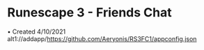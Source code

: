 # Runescape 3 - Friends Chat

• Created 4/10/2021
alt1://addapp/https://github.com/Aeryonis/RS3FC1/appconfig.json
